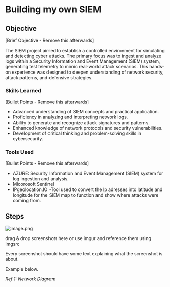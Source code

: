 # Building my own SIEM

## Objective
[Brief Objective - Remove this afterwards]

The SIEM project aimed to establish a controlled environment for simulating and detecting cyber attacks. The primary focus was to ingest and analyze logs within a Security Information and Event Management (SIEM) system, generating test telemetry to mimic real-world attack scenarios. This hands-on experience was designed to deepen understanding of network security, attack patterns, and defensive strategies.

### Skills Learned
[Bullet Points - Remove this afterwards]

- Advanced understanding of SIEM concepts and practical application.
- Proficiency in analyzing and interpreting network logs.
- Ability to generate and recognize attack signatures and patterns.
- Enhanced knowledge of network protocols and security vulnerabilities.
- Development of critical thinking and problem-solving skills in cybersecurity.

### Tools Used
[Bullet Points - Remove this afterwards]

-  AZURE: Security Information and Event Management (SIEM) system for log ingestion and analysis.
- Micorosoft Sentinel
- IPgeolocation.IO -Tool used to convert the Ip adresses into latitude and longitude for the SIEM map to function and show where attacks were coming from.

## Steps

![image.png](https://prod-files-secure.s3.us-west-2.amazonaws.com/f7840c7f-e349-4f28-b859-daeef410e0ef/befe4a8c-8992-410f-905d-983b26fecba8/image.png)

drag & drop screenshots here or use imgur and reference them using imgsrc

Every screenshot should have some text explaining what the screenshot is about.

Example below.

*Ref 1: Network Diagram*
